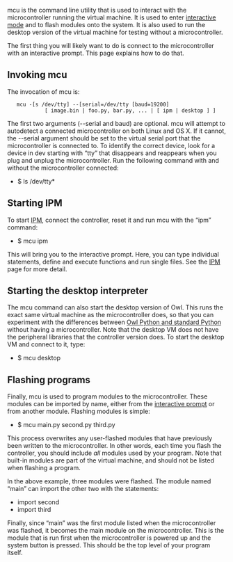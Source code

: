 mcu is the command line utility that is used to interact with the microcontroller running the virtual machine. It is used to enter [interactive mode](IPM "wikilink") and to flash modules onto the system. It is also used to run the desktop version of the virtual machine for testing without a microcontroller.

The first thing you will likely want to do is connect to the microcontroller with an interactive prompt. This page explains how to do that.

Invoking mcu
------------

The invocation of mcu is:

       mcu -[s /dev/tty] --[serial=/dev/tty [baud=19200]
                [ image.bin | foo.py, bar.py, ... | [ ipm | desktop ] ]

The first two arguments (--serial and baud) are optional. mcu will attempt to autodetect a connected microcontroller on both Linux and OS X. If it cannot, the --serial argument should be set to the virtual serial port that the microcontroller is connected to. To identify the correct device, look for a device in dev starting with “tty” that disappears and reappears when you plug and unplug the microcontroller. Run the following command with and without the microcontroller connected:

-   $ ls /dev/tty\*

Starting IPM
------------

To start [IPM](IPM "wikilink"), connect the controller, reset it and run mcu with the “ipm” command:

-   $ mcu ipm

This will bring you to the interactive prompt. Here, you can type individual statements, define and execute functions and run single files. See the [IPM](IPM "wikilink") page for more detail.

Starting the desktop interpreter
--------------------------------

The mcu command can also start the desktop version of Owl. This runs the exact same virtual machine as the microcontroller does, so that you can experiment with the differences between [Owl Python and standard Python](Owl_Python_vs._Standard_Python "wikilink") without having a microcontroller. Note that the desktop VM does not have the peripheral libraries that the controller version does. To start the desktop VM and connect to it, type:

-   $ mcu desktop

Flashing programs
-----------------

Finally, mcu is used to program modules to the microcontroller. These modules can be imported by name, either from the [interactive prompt](IPM "wikilink") or from another module. Flashing modules is simple:

-   $ mcu main.py second.py third.py

This process overwrites any user-flashed modules that have previously been written to the microcontroller. In other words, each time you flash the controller, you should include *all* modules used by your program. Note that built-in modules are part of the virtual machine, and should not be listed when flashing a program.

In the above example, three modules were flashed. The module named “main” can import the other two with the statements:

-   import second
-   import third

Finally, since “main” was the first module listed when the microcontroller was flashed, it becomes the main module on the microcontroller. This is the module that is run first when the microcontroller is powered up and the system button is pressed. This should be the top level of your program itself.